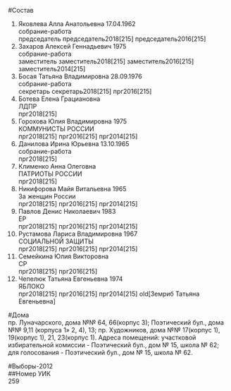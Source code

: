 #Состав  
1. Яковлева Алла Анатольевна 17.04.1962  
    собрание-работа  
    председатель председатель2018[215] председатель2016[215]  
2. Захаров Алексей Геннадьевич 1975  
    собрание-работа  
    заместитель заместитель2018[215] заместитель2016[215] заместитель2014[215]  
3. Босая Татьяна Владимировна 28.09.1976  
    собрание-работа  
    секретарь секретарь2018[215] прг2016[215]  
4. Ботева Елена Грациановна  
    ЛДПР  
    прг2018[215]  
5. Горохова Юлия Владимировна 1975  
    КОММУНИСТЫ РОССИИ  
    прг2018[215] прг2016[215] прг2014[215]  
6. Данилова Ирина Юрьевна 13.10.1965  
    собрание-работа  
    прг2018[215]  
7. Клименко Анна Олеговна  
    ПАТРИОТЫ РОССИИ  
    прг2018[215]  
8. Никифорова Майя Витальевна 1965  
    За женщин России  
    прг2018[215] прг2016[215] прг2014[215]  
9. Павлов Денис Николаевич 1983  
    ЕР  
    прг2018[215] прг2016[215] прг2014[215]  
10. Рустамова Лариса Владимировна 1967  
    СОЦИАЛЬНОЙ ЗАЩИТЫ  
    прг2018[215] прг2016[215] прг2014[215]  
11. Семейкина Юлия Викторовна  
    СР  
    прг2018[215] прг2016[215]  
12. Чепелюк Татьяна Евгеньевна 1974  
    ЯБЛОКО  
    прг2018[215] прг2016[215] прг2014[215] old[Земриб Татьяна Евгеньевна]  
  
#Дома  
пр. Луначарского, дома №№ 64, 66(корпус 3); Поэтический бул., дома №№ 9,11 (корпуса 1» 2, 4), 13; пр. Художников, дома №№ 17(корпус 1), 19(корпус 1), 21, 23(корпус 1). Адреса помещений: участковой избирательной комиссии - Поэтический бул., дом № 15, школа № 62; для голосования - Поэтический бул., дом № 15, школа № 62.  
  
#Выборы-2012  
##Номер УИК  
259  
